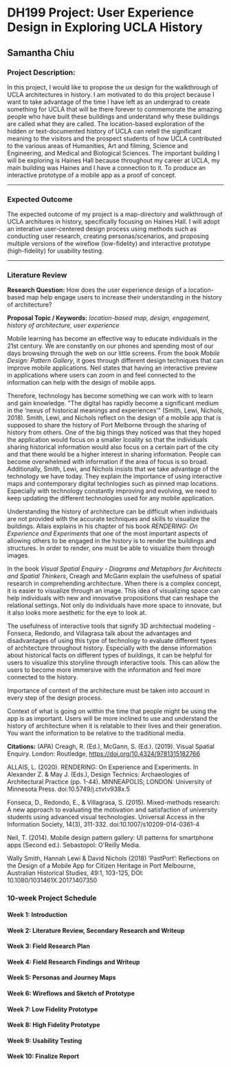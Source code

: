 # DH199 Project: User Experience Design in Exploring UCLA History 
## Samantha Chiu 

### Project Description:
In this project, I would like to propose the ux design for the walkthrough of UCLA architectures in history. I am
motivated to do this project because I want to take advantage of the time I have left as an undergrad to
create something for UCLA that will be there forever to commemorate the amazing people who have built
these buildings and understand why these buildings are called what they are called. The location-based
exploration of the hidden or text-documented history of UCLA can retell the significant meaning to the
visitors and the prospect students of how UCLA contributed to the various areas of Humanities, Art and filming,
Science and Engineering, and Medical and Biological Sciences. The important building I will be exploring is
Haines Hall because throughout my career at UCLA, my main building was Haines and I have a connection
to it. To produce an interactive prototype of a mobile app as a proof of concept.

--------------------

### Expected Outcome
The expected outcome of my project is a map-directory and walkthrough of UCLA architures in history, specifically focusing on Haines Hall. I will adopt an interative user-centered design process using methods such as conducting user research, creating personas/scenarios, and proposing multiple versions of the wireflow (low-fidelity) and interactive prototype (high-fidelity) for usability testing.

--------------------

### Literature Review 

**Research Question:**
How does the user experience design of a location-based map help engage users to increase their understanding in the history of architecture?   

**Proposal Topic / Keywords:** *location-based map, design, engagement, history of architecture, user experience* 

Mobile learning has become an effective way to educate individuals in the 21st century. We are constantly on our phones and spending most of our days browsing through the web on our little screens. From the book *Mobile Design: Pattern Gallery*, it goes through different design techniques that can improve mobile applications. Neil states that having an interactive preview in applications where users can zoom in and feel connected to the information can help with the design of mobile apps. 

Therefore, technology has become something we can work with to learn and gain knowledge. "The digital has rapidly become a significant medium in the ‘nexus of historical meanings and experiences’" (Smith, Lewi, Nichols, 2018). Smith, Lewi, and Nichols reflect on the design of a mobile app that is supposed to share the history of Port Melborne through the sharing of history from others. One of the big things they noticed was that they hoped the application would focus on a smaller lcoality so that the individuals sharing historical information would also focus on a certain part of the city and that there would be a higher interest in sharing information. People can become overwhelmed with information if the area of focus is so broad. Additionally, Smith, Lewi, and Nichols insists that we take advantage of the technology we have today. They explain the importance of using interactive maps and contemporary digital technlogies such as pinned map locations. Especially with technology constantly improving and evolving, we need to keep updating the different technologies used for any mobile application. 

Understanding the history of architecture can be difficult when individuals are not provided with the accurate techniques and skills to visualize the buildings. Allais explains in his chapter of his book *RENDERING: On Experience and Experiments* that one of the most important aspects of allowing others to be engaged in the history is to render the buildings and structures. In order to render, one must be able to visualize them through images.  

In the book *Visual Spatial Enquiry - Diagrams and Metaphors for Architects and Spatial Thinkers*, Creagh and McGann explain the usefulness of spatial research in comprehending architecture. When there is a complex concept, it is easier to visualize through an image. This idea of visualizing space can help individuals with new and innovative propositions that can reshape the relational settings. Not only do individuals have more space to innovate, but it also looks more aesthetic for the eye to look at. 

The usefulness of interactive tools that signify 3D architectual modeling - 
Fonseca, Redondo, and Villagrasa talk about the advantages and disadvantages of using this type of technology to evaluate different types of architecture throughout history. Especially with the dense information about historical facts on different types of buildings, it can be helpful for users to visualize this storyline through interactive tools. 
This can allow the users to become more immersive with the information and feel more connected to the history. 

Importance of context of the architecture must be taken into account in every step of the design process. 

Context of what is going on within the time that people might be using the app is as important. Users will be more inclined to use and understand the history of architecture when it is relatable to their lives and their generation. You want the information to be relative to the traditional media. 



**Citations:** (APA)
Creagh, R. (Ed.), McGann, S. (Ed.). (2019). Visual Spatial Enquiry. London: Routledge, https://doi.org/10.4324/9781315182766

ALLAIS, L. (2020). RENDERING: On Experience and Experiments. In Alexander Z. & May J. (Eds.), Design Technics: Archaeologies of Architectural Practice (pp. 1-44). MINNEAPOLIS; LONDON: University of Minnesota Press. doi:10.5749/j.ctvtv938x.5

Fonseca, D., Redondo, E., & Villagrasa, S. (2015). Mixed-methods research: A new approach to evaluating the motivation and satisfaction of university students using advanced visual technologies. Universal Access in the Information Society, 14(3), 311-332. doi:10.1007/s10209-014-0361-4

Neil, T. (2014). Mobile design pattern gallery: UI patterns for smartphone apps (Second ed.). Sebastopol: O'Reilly Media.

Wally Smith, Hannah Lewi & David Nichols (2018) ‘PastPort’: Reflections on the Design of a Mobile App for Citizen Heritage in Port Melbourne, Australian Historical Studies, 49:1, 103-125, DOI: 10.1080/1031461X.2017.1407350








### 10-week Project Schedule 
#### Week 1: Introduction 

#### Week 2: Literature Review, Secondary Research and Writeup

#### Week 3: Field Research Plan 

#### Week 4: Field Research Findings and Writeup

#### Week 5: Personas and Journey Maps

#### Week 6: Wireflows and Sketch of Prototype

#### Week 7: Low Fidelity Prototype

#### Week 8: High Fidelity Prototype

#### Week 9: Usability Testing

#### Week 10: Finalize Report 
